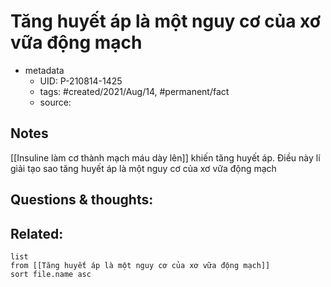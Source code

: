 # Tăng huyết áp là một nguy cơ của xơ vữa động mạch

- metadata
	- UID: P-210814-1425
	- tags: #created/2021/Aug/14, #permanent/fact 
	- source: 

## Notes
[[Insuline làm cơ thành mạch máu dày lên]] khiến tăng huyết áp. Điều này lí giải tạo sao tăng huyết áp là một nguy cơ của xơ vữa động mạch

## Questions & thoughts:

## Related:
```dataview
list
from [[Tăng huyết áp là một nguy cơ của xơ vữa động mạch]]
sort file.name asc
```

